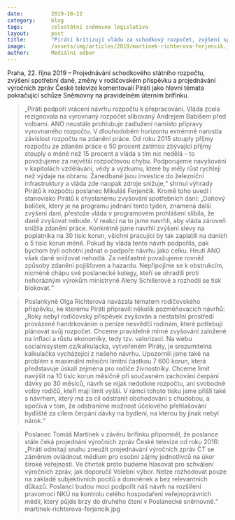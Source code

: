 ```yaml
---
date:         2019-10-22
category:     blog
tags:         celostátní sněmovna legislativa
layout:       post
title:        "Piráti kritizují vládu za schodkový rozpočet, zvýšení spotřební daně a roky neřešený rodičovský příspěvek"
image:        /assets/img/articles/2019/martinek-richterova-ferjencik.jpg
author:       Mediální odbor
---
```




Praha, 22. října 2019 – Projednávání schodkového státního rozpočtu, zvýšení spotřební daně, změny v rodičovském příspěvku a projednávání výročních zpráv České televize komentovali Piráti jako hlavní témata pokračující schůze Sněmovny na pravidelném úterním brífinku.

> „Piráti podpoří vrácení návrhu rozpočtu k přepracování. Vláda zcela rezignovala na vyrovnaný rozpočet slibovaný Andrejem Babišem před volbami. ANO neustále prohlubuje zadlužení namísto přípravy vyrovnaného rozpočtu. V dlouhodobém horizontu extrémně narostla závislost rozpočtu na zdanění práce. Od roku 2015 stouply příjmy rozpočtu ze zdanění práce o 50 procent zatímco zbývající příjmy stouply o méně než 15 procent a vláda s tím nic nedělá – to považujeme za největší rozpočtovou chybu. Podporujeme navyšování v kapitolách vzdělávání, vědy a výzkumu, které by měly růst rychleji než výdaje na obranu. Zanedbané jsou investice do železniční infrastruktury a vláda zde naopak zdroje snižuje,“ shrnul výhrady Pirátů k rozpočtu poslanec Mikuláš Ferjenčík. Kromě toho uvedl i stanovisko Pirátů k chystanému zvyšování spotřebních daní: „Daňový balíček, který je na programu jednání tento týden, znamená další zvýšení daní, přestože vláda v programovém prohlášení slíbila, že daně zvyšovat nebude. V reakci na to jsme navrhli, aby vláda zároveň snížila zdanění práce. Konkrétně jsme navrhli zvýšení slevy na poplatníka na 30 tisíc korun, všichni pracující by tak zaplatili na daních o 5 tisíc korun méně. Pokud by vláda tento návrh podpořila, pak bychom byli ochotni jednat o podpoře návrhu jako celku. Hnutí ANO však daně snižovat nehodlá. Za nešťastné považujeme rovněž způsoby zdanění pojišťoven a hazardu. Nepřipojíme se k obstrukcím, nicméně chápu své poslanecké kolegy, kteří se ohradili proti nehorázným výrokům ministryně Aleny Schillerové a rozhodli se tisk blokovat.“

> Poslankyně Olga Richterová navázala tématem rodičovského příspěvku, ke kterému Piráti připravili několik pozměňovacích návrhů: „Roky nebyl rodičovský příspěvek zvyšován a nestabilní prostředí provázené handrkováním o peníze nesvědčí rodinám, které potřebují plánovat svůj rozpočet. Chceme pravidelné mírné zvyšování založené na inflaci a růstu ekonomiky, tedy tzv. valorizaci. Na webu socialnisystem.cz/kalkulacka, vytvořeném Piráty, je srozumitelná kalkulačka vycházející z našeho návrhu. Upozornili jsme také na problém s maximální měsíční limitní částkou 7 600 korun, která představuje úskalí zejména pro rodiče živnostníky. Chceme limit navýšit na 10 tisíc korun měsíčně při současném zachování čerpání dávky po 30 měsíců, návrh se nijak nedotkne rozpočtu, ani svobodné volby rodičů, kteří mají limit vyšší. V rámci tohoto tisku jsme přišli také s návrhem, který má za cíl odstranit obchodování s chudobou, a spočívá v tom, že odstraníme možnost účelového přehlašování bydliště za cílem čerpání dávky na bydlení, na kterou by jinak nebyl nárok.“

> Poslanec Tomáš Martínek v závěru brífinku připomněl, že poslance stále čeká projednání výročních zpráv České televize od roku 2016: „Piráti odmítají snahu zneužít projednávání výročních zpráv ČT se záměrem ovládnout médium pro osobní zájmy jednotlivců na úkor široké veřejnosti. Ve čtvrtek proto budeme hlasovat pro schválení výročních zpráv, jak doporučil Volební výbor. Nelze rozhodovat pouze na základě subjektivních pocitů a domněnek a bez relevantních důkazů. Poslanci budou moci podpořit náš návrh na rozšíření pravomoci NKÚ na kontrolu celého hospodaření veřejnoprávních médií, který půjde brzy do druhého čtení v Poslanecké sněmovně.“
martinek-richterova-ferjencik.jpg
